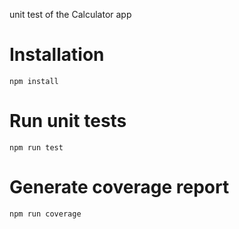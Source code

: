 unit test of the Calculator app
# Installation
```
npm install
```

# Run unit tests
```
npm run test
```

# Generate coverage report
```
npm run coverage
```